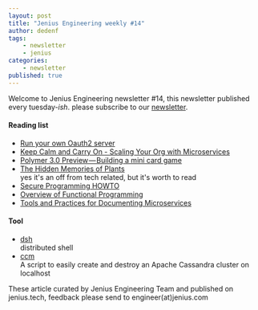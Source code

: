 ```yaml
---
layout: post
title: "Jenius Engineering weekly #14"
author: dedenf
tags:
    - newsletter
    - jenius
categories:
    - newsletter
published: true
---
```


Welcome to Jenius Engineering newsletter #14, this newsletter published every tuesday-*ish*. please subscribe to our [newsletter](http://jenius.tech/newsletter).


#### Reading list
- [Run your own Oauth2 server](https://www.ory.am/run-oauth2-server-open-source-api-security.html?)
- [Keep Calm and Carry On - Scaling Your Org with Microservices](https://bridgetkromhout.com/speaking/2017/srecon/)
- [Polymer 3.0 Preview — Building a mini card game](https://medium.com/@jecelynyeen/polymer-3-0-preview-building-a-mini-card-game-ce8948265fd6) <!-- more -->
- [The Hidden Memories of Plants](http://www.atlasobscura.com/articles/plant-memory-hidden-vernalization)    
yes it's an off from tech related, but it's worth to read
- [Secure Programming HOWTO](https://www.dwheeler.com/secure-programs/Secure-Programs-HOWTO/index.html)
- [Overview of Functional Programming](https://blog.codeship.com/overview-of-functional-programming/)
- [Tools and Practices for Documenting Microservices](https://blog.codeship.com/documenting-microservices/)

#### Tool
- [dsh](https://www.netfort.gr.jp/~dancer/software/dsh.html.en)     
distributed shell
- [ccm](https://github.com/pcmanus/ccm)    
A script to easily create and destroy an Apache Cassandra cluster on localhost

These article curated by Jenius Engineering Team and published on jenius.tech, feedback please send to engineer(at)jenius.com   